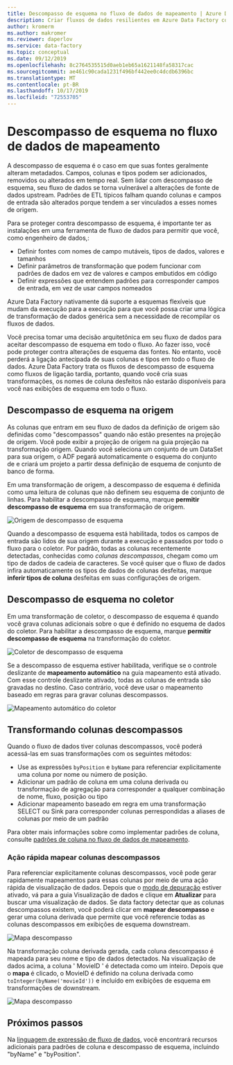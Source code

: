 ```yaml
---
title: Descompasso de esquema no fluxo de dados de mapeamento | Azure Data Factory
description: Criar fluxos de dados resilientes em Azure Data Factory com descompasso de esquema
author: kromerm
ms.author: makromer
ms.reviewer: daperlov
ms.service: data-factory
ms.topic: conceptual
ms.date: 09/12/2019
ms.openlocfilehash: 8c2764535515d0aeb1eb65a1621148fa58317cac
ms.sourcegitcommit: ae461c90cada1231f496bf442ee0c4dcdb6396bc
ms.translationtype: MT
ms.contentlocale: pt-BR
ms.lasthandoff: 10/17/2019
ms.locfileid: "72553705"
---
```

# <a name="schema-drift-in-mapping-data-flow"></a>Descompasso de esquema no fluxo de dados de mapeamento

A descompasso de esquema é o caso em que suas fontes geralmente alteram metadados. Campos, colunas e tipos podem ser adicionados, removidos ou alterados em tempo real. Sem lidar com descompasso de esquema, seu fluxo de dados se torna vulnerável a alterações de fonte de dados upstream. Padrões de ETL típicos falham quando colunas e campos de entrada são alterados porque tendem a ser vinculados a esses nomes de origem.

Para se proteger contra descompasso de esquema, é importante ter as instalações em uma ferramenta de fluxo de dados para permitir que você, como engenheiro de dados,:

* Definir fontes com nomes de campo mutáveis, tipos de dados, valores e tamanhos
* Definir parâmetros de transformação que podem funcionar com padrões de dados em vez de valores e campos embutidos em código
* Definir expressões que entendem padrões para corresponder campos de entrada, em vez de usar campos nomeados

Azure Data Factory nativamente dá suporte a esquemas flexíveis que mudam da execução para a execução para que você possa criar uma lógica de transformação de dados genérica sem a necessidade de recompilar os fluxos de dados.

Você precisa tomar uma decisão arquitetônica em seu fluxo de dados para aceitar descompasso de esquema em todo o fluxo. Ao fazer isso, você pode proteger contra alterações de esquema das fontes. No entanto, você perderá a ligação antecipada de suas colunas e tipos em todo o fluxo de dados. Azure Data Factory trata os fluxos de descompasso de esquema como fluxos de ligação tardia, portanto, quando você cria suas transformações, os nomes de coluna desfeitos não estarão disponíveis para você nas exibições de esquema em todo o fluxo.

## <a name="schema-drift-in-source"></a>Descompasso de esquema na origem

As colunas que entram em seu fluxo de dados da definição de origem são definidas como "descompassos" quando não estão presentes na projeção de origem. Você pode exibir a projeção de origem na guia projeção na transformação origem. Quando você seleciona um conjunto de um DataSet para sua origem, o ADF pegará automaticamente o esquema do conjunto de e criará um projeto a partir dessa definição de esquema de conjunto de banco de forma.

Em uma transformação de origem, a descompasso de esquema é definida como uma leitura de colunas que não definem seu esquema de conjunto de linhas. Para habilitar a descompasso de esquema, marque **permitir descompasso de esquema** em sua transformação de origem.

![Origem de descompasso de esquema](media/data-flow/schemadrift001.png "Origem de descompasso de esquema")

Quando a descompasso de esquema está habilitada, todos os campos de entrada são lidos de sua origem durante a execução e passados por todo o fluxo para o coletor. Por padrão, todas as colunas recentemente detectadas, conhecidas como *colunas descompassos*, chegam como um tipo de dados de cadeia de caracteres. Se você quiser que o fluxo de dados infira automaticamente os tipos de dados de colunas desfeitas, marque **inferir tipos de coluna** desfeitas em suas configurações de origem.

## <a name="schema-drift-in-sink"></a>Descompasso de esquema no coletor

Em uma transformação de coletor, o descompasso de esquema é quando você grava colunas adicionais sobre o que é definido no esquema de dados do coletor. Para habilitar a descompasso de esquema, marque **permitir descompasso de esquema** na transformação do coletor.

![Coletor de descompasso de esquema](media/data-flow/schemadrift002.png "Coletor de descompasso de esquema")

Se a descompasso de esquema estiver habilitada, verifique se o controle deslizante de **mapeamento automático** na guia mapeamento está ativado. Com esse controle deslizante ativado, todas as colunas de entrada são gravadas no destino. Caso contrário, você deve usar o mapeamento baseado em regras para gravar colunas descompassos.

![Mapeamento automático do coletor](media/data-flow/automap.png "Mapeamento automático do coletor")

## <a name="transforming-drifted-columns"></a>Transformando colunas descompassos

Quando o fluxo de dados tiver colunas descompassos, você poderá acessá-las em suas transformações com os seguintes métodos:

* Use as expressões `byPosition` e `byName` para referenciar explicitamente uma coluna por nome ou número de posição.
* Adicionar um padrão de coluna em uma coluna derivada ou transformação de agregação para corresponder a qualquer combinação de nome, fluxo, posição ou tipo
* Adicionar mapeamento baseado em regra em uma transformação SELECT ou Sink para corresponder colunas perrespondidas a aliases de colunas por meio de um padrão

Para obter mais informações sobre como implementar padrões de coluna, consulte [padrões de coluna no fluxo de dados de mapeamento](concepts-data-flow-column-pattern.md).

### <a name="map-drifted-columns-quick-action"></a>Ação rápida mapear colunas descompassos

Para referenciar explicitamente colunas descompassos, você pode gerar rapidamente mapeamentos para essas colunas por meio de uma ação rápida de visualização de dados. Depois que o [modo de depuração](concepts-data-flow-debug-mode.md) estiver ativado, vá para a guia Visualização de dados e clique em **Atualizar** para buscar uma visualização de dados. Se data factory detectar que as colunas descompassos existem, você poderá clicar em **mapear descompasso** e gerar uma coluna derivada que permite que você referencie todas as colunas descompassos em exibições de esquema downstream.

![Mapa descompasso](media/data-flow/mapdrifted1.png "Mapa descompasso")

Na transformação coluna derivada gerada, cada coluna descompasso é mapeada para seu nome e tipo de dados detectados. Na visualização de dados acima, a coluna ' MovieID ' é detectada como um inteiro. Depois que o **mapa** é clicado, o MovieID é definido na coluna derivada como `toInteger(byName('movieId'))` e incluído em exibições de esquema em transformações de downstream.

![Mapa descompasso](media/data-flow/mapdrifted2.png "Mapa descompasso")

## <a name="next-steps"></a>Próximos passos
Na [linguagem de expressão de fluxo de dados](data-flow-expression-functions.md), você encontrará recursos adicionais para padrões de coluna e descompasso de esquema, incluindo "byName" e "byPosition".
